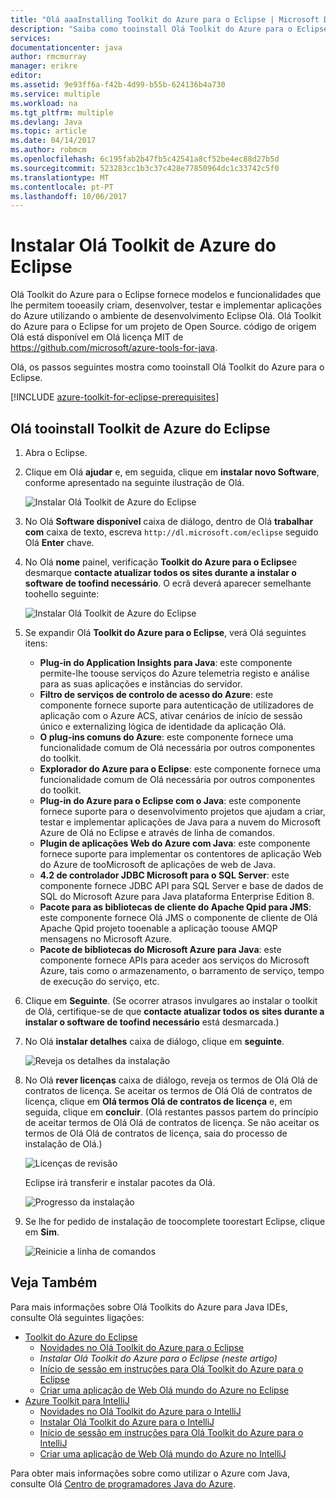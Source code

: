 ```yaml
---
title: "Olá aaaInstalling Toolkit do Azure para o Eclipse | Microsoft Docs"
description: "Saiba como tooinstall Olá Toolkit do Azure para o Eclipse."
services: 
documentationcenter: java
author: rmcmurray
manager: erikre
editor: 
ms.assetid: 9e93ff6a-f42b-4d99-b55b-624136b4a730
ms.service: multiple
ms.workload: na
ms.tgt_pltfrm: multiple
ms.devlang: Java
ms.topic: article
ms.date: 04/14/2017
ms.author: robmcm
ms.openlocfilehash: 6c195fab2b47fb5c42541a8cf52be4ec88d27b5d
ms.sourcegitcommit: 523283cc1b3c37c428e77850964dc1c33742c5f0
ms.translationtype: MT
ms.contentlocale: pt-PT
ms.lasthandoff: 10/06/2017
---
```

# <a name="installing-hello-azure-toolkit-for-eclipse"></a>Instalar Olá Toolkit de Azure do Eclipse
Olá Toolkit do Azure para o Eclipse fornece modelos e funcionalidades que lhe permitem tooeasily criam, desenvolver, testar e implementar aplicações do Azure utilizando o ambiente de desenvolvimento Eclipse Olá. Olá Toolkit do Azure para o Eclipse for um projeto de Open Source. código de origem Olá está disponível em Olá licença MIT de <https://github.com/microsoft/azure-tools-for-java>.

Olá, os passos seguintes mostra como tooinstall Olá Toolkit do Azure para o Eclipse.

[!INCLUDE [azure-toolkit-for-eclipse-prerequisites](../includes/azure-toolkit-for-eclipse-prerequisites.md)]

## <a name="tooinstall-hello-azure-toolkit-for-eclipse"></a>Olá tooinstall Toolkit de Azure do Eclipse
1. Abra o Eclipse.
2. Clique em Olá **ajudar** e, em seguida, clique em **instalar novo Software**, conforme apresentado na seguinte ilustração de Olá.
   
    ![Instalar Olá Toolkit de Azure do Eclipse][01]
3. No Olá **Software disponível** caixa de diálogo, dentro de Olá **trabalhar com** caixa de texto, escreva `http://dl.microsoft.com/eclipse` seguido Olá **Enter** chave.
4. No Olá **nome** painel, verificação **Toolkit do Azure para o Eclipse**e desmarque **contacte atualizar todos os sites durante a instalar o software de toofind necessário**. O ecrã deverá aparecer semelhante toohello seguinte:
   
    ![Instalar Olá Toolkit de Azure do Eclipse][02]
5. Se expandir Olá **Toolkit do Azure para o Eclipse**, verá Olá seguintes itens:
   
   * **Plug-in do Application Insights para Java**: este componente permite-lhe toouse serviços do Azure telemetria registo e análise para as suas aplicações e instâncias do servidor.
   * **Filtro de serviços de controlo de acesso do Azure**: este componente fornece suporte para autenticação de utilizadores de aplicação com o Azure ACS, ativar cenários de início de sessão único e externalizing lógica de identidade da aplicação Olá.
   * **O plug-ins comuns do Azure**: este componente fornece uma funcionalidade comum de Olá necessária por outros componentes do toolkit.
   * **Explorador do Azure para o Eclipse**: este componente fornece uma funcionalidade comum de Olá necessária por outros componentes do toolkit.
   * **Plug-in do Azure para o Eclipse com o Java**: este componente fornece suporte para o desenvolvimento projetos que ajudam a criar, testar e implementar aplicações de Java para a nuvem do Microsoft Azure de Olá no Eclipse e através de linha de comandos.
   * **Plugin de aplicações Web do Azure com Java**: este componente fornece suporte para implementar os contentores de aplicação Web do Azure de tooMicrosoft de aplicações de web de Java.
   * **4.2 de controlador JDBC Microsoft para o SQL Server**: este componente fornece JDBC API para SQL Server e base de dados de SQL do Microsoft Azure para Java plataforma Enterprise Edition 8.
   * **Pacote para as bibliotecas de cliente do Apache Qpid para JMS**: este componente fornece Olá JMS o componente de cliente de Olá Apache Qpid projeto tooenable a aplicação toouse AMQP mensagens no Microsoft Azure.
   * **Pacote de bibliotecas do Microsoft Azure para Java**: este componente fornece APIs para aceder aos serviços do Microsoft Azure, tais como o armazenamento, o barramento de serviço, tempo de execução do serviço, etc.
6. Clique em **Seguinte**. (Se ocorrer atrasos invulgares ao instalar o toolkit de Olá, certifique-se de que **contacte atualizar todos os sites durante a instalar o software de toofind necessário** está desmarcada.)
7. No Olá **instalar detalhes** caixa de diálogo, clique em **seguinte**.
   
    ![Reveja os detalhes da instalação][03]
8. No Olá **rever licenças** caixa de diálogo, reveja os termos de Olá Olá de contratos de licença. Se aceitar os termos de Olá Olá de contratos de licença, clique em **Olá termos Olá de contratos de licença** e, em seguida, clique em **concluir**. (Olá restantes passos partem do princípio de aceitar termos de Olá Olá de contratos de licença. Se não aceitar os termos de Olá Olá de contratos de licença, saia do processo de instalação de Olá.)
   
    ![Licenças de revisão][04]
   
    Eclipse irá transferir e instalar pacotes da Olá.
   
    ![Progresso da instalação][05]
9. Se lhe for pedido de instalação de toocomplete toorestart Eclipse, clique em **Sim**.
   
    ![Reinicie a linha de comandos][06]

## <a name="see-also"></a>Veja Também
Para mais informações sobre Olá Toolkits do Azure para Java IDEs, consulte Olá seguintes ligações:

* [Toolkit do Azure do Eclipse]
  * [Novidades no Olá Toolkit do Azure para o Eclipse]
  * *Instalar Olá Toolkit do Azure para o Eclipse (neste artigo)*
  * [Início de sessão em instruções para Olá Toolkit do Azure para o Eclipse]
  * [Criar uma aplicação de Web Olá mundo do Azure no Eclipse]
* [Azure Toolkit para IntelliJ]
  * [Novidades no Olá Toolkit do Azure para o IntelliJ]
  * [Instalar Olá Toolkit do Azure para o IntelliJ]
  * [Início de sessão em instruções para Olá Toolkit do Azure para o IntelliJ]
  * [Criar uma aplicação de Web Olá mundo do Azure no IntelliJ]

Para obter mais informações sobre como utilizar o Azure com Java, consulte Olá [Centro de programadores Java do Azure].

<!-- URL List -->

[Toolkit do Azure do Eclipse]: ./azure-toolkit-for-eclipse.md
[Azure Toolkit para IntelliJ]: ./azure-toolkit-for-intellij.md
[Criar uma aplicação de Web Olá mundo do Azure no Eclipse]: ./app-service-web/app-service-web-eclipse-create-hello-world-web-app.md
[Criar uma aplicação de Web Olá mundo do Azure no IntelliJ]: ./app-service-web/app-service-web-intellij-create-hello-world-web-app.md
[Installing hello Azure Toolkit for Eclipse]: ./azure-toolkit-for-eclipse-installation.md
[Instalar Olá Toolkit do Azure para o IntelliJ]: ./azure-toolkit-for-intellij-installation.md
[Início de sessão em instruções para Olá Toolkit do Azure para o Eclipse]: ./azure-toolkit-for-eclipse-sign-in-instructions.md
[Início de sessão em instruções para Olá Toolkit do Azure para o IntelliJ]: ./azure-toolkit-for-intellij-sign-in-instructions.md
[Novidades no Olá Toolkit do Azure para o Eclipse]: ./azure-toolkit-for-eclipse-whats-new.md
[Novidades no Olá Toolkit do Azure para o IntelliJ]: ./azure-toolkit-for-intellij-whats-new.md

[Centro de programadores Java do Azure]: https://azure.microsoft.com/develop/java/

<!-- IMG List -->

[01]: ./media/azure-toolkit-for-eclipse-installation/eclipse-installation-01.png
[02]: ./media/azure-toolkit-for-eclipse-installation/eclipse-installation-02.png
[03]: ./media/azure-toolkit-for-eclipse-installation/eclipse-installation-03.png
[04]: ./media/azure-toolkit-for-eclipse-installation/eclipse-installation-04.png
[05]: ./media/azure-toolkit-for-eclipse-installation/eclipse-installation-05.png
[06]: ./media/azure-toolkit-for-eclipse-installation/eclipse-installation-06.png

<!-- Legacy MSDN URL = https://msdn.microsoft.com/library/azure/hh690946.aspx -->
